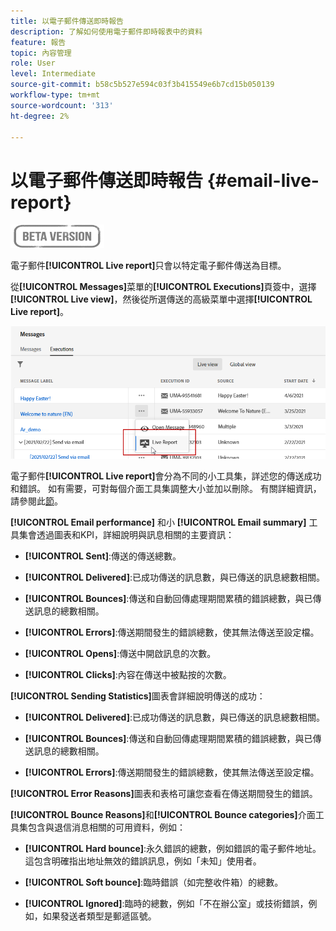```yaml
---
title: 以電子郵件傳送即時報告
description: 了解如何使用電子郵件即時報表中的資料
feature: 報告
topic: 內容管理
role: User
level: Intermediate
source-git-commit: b58c5b527e594c03f3b415549e6b7cd15b050139
workflow-type: tm+mt
source-wordcount: '313'
ht-degree: 2%

---
```


# 以電子郵件傳送即時報告 {#email-live-report}

![](../assets/do-not-localize/badge.png)

電子郵件&#x200B;**[!UICONTROL Live report]**&#x200B;只會以特定電子郵件傳送為目標。

從&#x200B;**[!UICONTROL Messages]**&#x200B;菜單的&#x200B;**[!UICONTROL Executions]**&#x200B;頁簽中，選擇&#x200B;**[!UICONTROL Live view]**，然後從所選傳送的高級菜單中選擇&#x200B;**[!UICONTROL Live report]**。

![](../assets/live_report.png)

電子郵件&#x200B;**[!UICONTROL Live report]**&#x200B;會分為不同的小工具集，詳述您的傳送成功和錯誤。 如有需要，可對每個介面工具集調整大小並加以刪除。 有關詳細資訊，請參閱此[節](live-report.md#modify-dashboard)。

**[!UICONTROL Email performance]** 和小 **[!UICONTROL Email summary]** 工具集會透過圖表和KPI，詳細說明與訊息相關的主要資訊：

* **[!UICONTROL Sent]**:傳送的傳送總數。

* **[!UICONTROL Delivered]**:已成功傳送的訊息數，與已傳送的訊息總數相關。

* **[!UICONTROL Bounces]**:傳送和自動回傳處理期間累積的錯誤總數，與已傳送訊息的總數相關。

* **[!UICONTROL Errors]**:傳送期間發生的錯誤總數，使其無法傳送至設定檔。

* **[!UICONTROL Opens]**:傳送中開啟訊息的次數。

* **[!UICONTROL Clicks]**:內容在傳送中被點按的次數。

**[!UICONTROL Sending Statistics]**&#x200B;圖表會詳細說明傳送的成功：

* **[!UICONTROL Delivered]**:已成功傳送的訊息數，與已傳送的訊息總數相關。

* **[!UICONTROL Bounces]**:傳送和自動回傳處理期間累積的錯誤總數，與已傳送訊息的總數相關。

* **[!UICONTROL Errors]**:傳送期間發生的錯誤總數，使其無法傳送至設定檔。

**[!UICONTROL Error Reasons]**&#x200B;圖表和表格可讓您查看在傳送期間發生的錯誤。

**[!UICONTROL Bounce Reasons]**&#x200B;和&#x200B;**[!UICONTROL Bounce categories]**&#x200B;介面工具集包含與退信消息相關的可用資料，例如：

* **[!UICONTROL Hard bounce]**:永久錯誤的總數，例如錯誤的電子郵件地址。這包含明確指出地址無效的錯誤訊息，例如「未知」使用者。

* **[!UICONTROL Soft bounce]**:臨時錯誤（如完整收件箱）的總數。

* **[!UICONTROL Ignored]**:臨時的總數，例如「不在辦公室」或技術錯誤，例如，如果發送者類型是郵遞區號。

